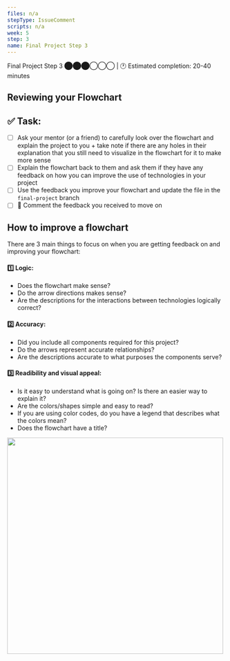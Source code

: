 ```yaml
---
files: n/a
stepType: IssueComment
scripts: n/a
week: 5
step: 3
name: Final Project Step 3
---
```

Final Project Step 3 ⬤⬤⬤◯◯◯ | 🕐 Estimated completion: 20-40 minutes

## Reviewing your Flowchart

## ✅  Task:

- [ ] Ask your mentor (or a friend) to carefully look over the flowchart and explain the project to you + take note if there are any holes in their explanation that you still need to visualize in the flowchart for it to make more sense
- [ ] Explain the flowchart back to them and ask them if they have any feedback on how you can improve the use of technologies in your project
- [ ] Use the feedback you improve your flowchart and update the file in the `final-project` branch
- [ ] 🚀 Comment the feedback you received to move on

## How to improve a flowchart
There are 3 main things to focus on when you are getting feedback on and improving your flowchart:

#### :one: Logic:
  - Does the flowchart make sense?
  - Do the arrow directions makes sense?
  - Are the descriptions for the interactions between technologies logically correct?
#### :two: Accuracy: 
  - Did you include all components required for this project?
  - Do the arrows represent accurate relationships?
  - Are the descriptions accurate to what purposes the components serve?
#### :three: Readibility and visual appeal:
  - Is it easy to understand what is going on? Is there an easier way to explain it?
  - Are the colors/shapes simple and easy to read?
  - If you are using color codes, do you have a legend that describes what the colors mean?
  - Does the flowchart have a title?

<img src="https://github.com/natalieh235/songrecproject/raw/master/tutorial/images/flowchart.png" width=500/>
